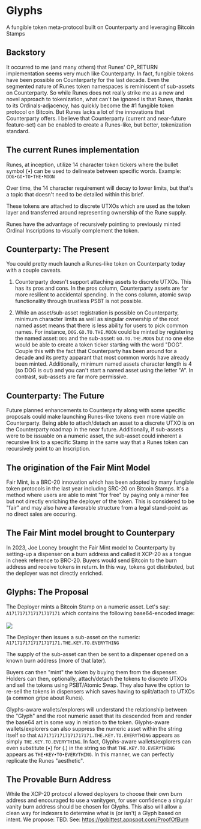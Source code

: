 # Glyphs
A fungible token meta-protocol built on Counterparty and leveraging Bitcoin Stamps

## Backstory

It occurred to me (and many others) that Runes' OP_RETURN implementation seems very much like Counterparty. In fact, fungible tokens have been possible on Counterparty for the last decade. Even the segmented nature of Runes token namespaces is reminiscent of sub-assets on Counterparty. So while Runes does not really strike me as a new and novel approach to tokenization, what can't be ignored is that Runes, thanks to its Ordinals-adjacency, has quickly become the #1 fungible token protocol on Bitcoin. But Runes lacks a lot of the innovations that Counterparty offers. I believe that Counterparty (current and near-future feature-set) can be enabled to create a Runes-like, but better, tokenization standard.

## The current Runes implementation

Runes, at inception, utilize 14 character token tickers where the bullet symbol (•) can be used to delineate between specific words. Example: <code>DOG•GO•TO•THE•MOON</code>

Over time, the 14 character requirement will decay to lower limits, but that's a topic that doesn't need to be detailed within this brief.

These tokens are attached to discrete UTXOs which are used as the token layer and transferred around representing ownership of the Rune supply.

Runes have the advantage of recursively pointing to previously minted Ordinal Inscriptions to visually complement the token.

## Counterparty: The Present

You could pretty much launch a Runes-like token on Counterparty today with a couple caveats.

1) Counterparty doesn't support attaching assets to discrete UTXOs. This has its pros and cons. In the pros column, Counterparty assets are far more resilient to accidental spending. In the cons column, atomic swap functionality through trustless PSBT is not possible.

2) While an asset/sub-asset registration is possible on Counterparty, minimum character limits as well as singular ownership of the root named asset means that there is less ability for users to pick common names. For instance, <code>DOG.GO.TO.THE.MOON</code> could be minted by registering the named asset: <code>DOG</code> and the sub-asset: <code>GO.TO.THE.MOON</code> but no one else would be able to create a token ticker starting with the word "DOG". Couple this with the fact that Counterparty has been around for a decade and its pretty apparant that most common words have already been minted. Additionally, minimum named assets character length is 4 (so DOG is out) and you can't start a named asset using the letter "A". In contrast, sub-assets are far more permissive.

## Counterparty: The Future

Future planned enhancements to Counterparty along with some specific proposals could make launching Runes-like tokens even more viable on Counterparty. Being able to attach/detach an asset to a discrete UTXO is on the Counterparty roadmap in the near future. Additionally, if sub-assets were to be issuable on a numeric asset, the sub-asset could inherent a recursive link to a specific Stamp in the same way that a Runes token can recursively point to an Inscription.

## The origination of the Fair Mint Model

Fair Mint, is a BRC-20 innovation which has been adopted by many fungible token protocols in the last year including SRC-20 on Bitcoin Stamps. It's a method where users are able to mint "for free" by paying only a miner fee but not directly enriching the deployer of the token. This is considered to be "fair" and may also have a favorable structure from a legal stand-point as no direct sales are occuring.

## The Fair Mint model brought to Counterpary

In 2023, Joe Looney brought the Fair Mint model to Counterparty by setting-up a dispenser on a burn address and called it XCP-20 as a tongue in cheek reference to BRC-20. Buyers would send Bitcoin to the burn address and receive tokens in return. In this way, tokens got distributed, but the deployer was not directly enriched.

## Glyphs: The Proposal

The Deployer mints a Bitcoin Stamp on a numeric asset. Let's say: <code>A1717171717171717171</code> which contains the following base64-encoded image:<br><br>
<img src="https://stampchain.io/stamps/0dd5fb27837c8eff55321cecebfbddeb0a2f3136a4f82086568f4b0a0b8a0ed9.gif">

The Deployer then issues a sub-asset on the numeric: <code>A1717171717171717171.THE.KEY.TO.EVERYTHING</code>

The supply of the sub-asset can then be sent to a dispenser opened on a known burn address (more of that later). 

Buyers can then "mint" the token by buying them from the dispenser. Holders can then, optionally, attach/detach the tokens to discrete UTXOs and sell the tokens using PSBT/Atomic Swap. They also have the option to re-sell the tokens in dispensers which saves having to split/attach to UTXOs (a common gripe about Runes).

Glyphs-aware wallets/explorers will understand the relationship between the "Glyph" and the root numeric asset that its descended from and render the base64 art in some way in relation to the token. Glyphs-aware wallets/explorers can also suppress the numeric asset within the string itself so that <code>A1717171717171717171.THE.KEY.TO.EVERYTHING</code> appears as simply <code>THE.KEY.TO.EVERYTHING</code>. In fact, Glyphs-aware wallets/explorers can even substitute (•) for (.) in the string so that <code>THE.KEY.TO.EVERYTHING</code> appears as <code>THE•KEY•TO•EVERYTHING</code>. In this manner, we can perfectly replicate the Runes "aesthetic".

## The Provable Burn Address

While the XCP-20 protocol allowed deployers to choose their own burn address and encouraged to use a vanitygen, for user confidence a singular vanity burn address should be chosen for Glyphs. This also will allow a clean way for indexers to determine what is (or isn't) a Glyph based on intent. We propose: TBD. See: https://gobittest.appspot.com/ProofOfBurn

